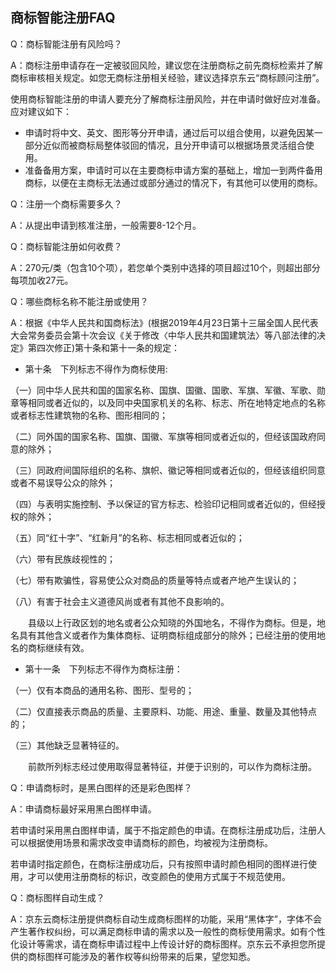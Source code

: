 ## 商标智能注册FAQ 

Q：商标智能注册有风险吗？

A：商标注册申请存在一定被驳回风险，建议您在注册商标之前先商标检索并了解商标审核相关规定。如您无商标注册相关经验，建议选择京东云“商标顾问注册”。

使用商标智能注册的申请人要充分了解商标注册风险，并在申请时做好应对准备。应对建议如下：

- 申请时将中文、英文、图形等分开申请，通过后可以组合使用，以避免因某一部分近似而被商标局整体驳回的情况，且分开申请可以根据场景灵活组合使用。
- 准备备用方案，申请时可以在主要商标申请方案的基础上，增加一到两件备用商标，以便在主商标无法通过或部分通过的情况下，有其他可以使用的商标。

Q：注册一个商标需要多久？

A：从提出申请到核准注册，一般需要8-12个月。

Q：商标智能注册如何收费？

A：270元/类（包含10个项），若您单个类别中选择的项目超过10个，则超出部分每项加收27元。

Q：哪些商标名称不能注册或使用？

A：根据《中华人民共和国商标法》(根据2019年4月23日第十三届全国人民代表大会常务委员会第十次会议《关于修改〈中华人民共和国建筑法〉等八部法律的决定》第四次修正)第十条和第十一条的规定：

- 第十条　下列标志不得作为商标使用:

 （一）同中华人民共和国的国家名称、国旗、国徽、国歌、军旗、军徽、军歌、勋章等相同或者近似的，以及同中央国家机关的名称、标志、所在地特定地点的名称或者标志性建筑物的名称、图形相同的；
  
 （二）同外国的国家名称、国旗、国徽、军旗等相同或者近似的，但经该国政府同意的除外；
  
 （三）同政府间国际组织的名称、旗帜、徽记等相同或者近似的，但经该组织同意或者不易误导公众的除外；
  
 （四）与表明实施控制、予以保证的官方标志、检验印记相同或者近似的，但经授权的除外；
  
 （五）同“红十字”、“红新月”的名称、标志相同或者近似的；
  
 （六）带有民族歧视性的；
  
 （七）带有欺骗性，容易使公众对商品的质量等特点或者产地产生误认的；
  
 （八）有害于社会主义道德风尚或者有其他不良影响的。
  
　　县级以上行政区划的地名或者公众知晓的外国地名，不得作为商标。但是，地名具有其他含义或者作为集体商标、证明商标组成部分的除外；已经注册的使用地名的商标继续有效。
  
- 第十一条　下列标志不得作为商标注册：

 （一）仅有本商品的通用名称、图形、型号的；
  
 （二）仅直接表示商品的质量、主要原料、功能、用途、重量、数量及其他特点的；
  
 （三）其他缺乏显著特征的。
  
　　前款所列标志经过使用取得显著特征，并便于识别的，可以作为商标注册。
  
Q：申请商标时，是黑白图样的还是彩色图样？

A：申请商标最好采用黑白图样申请。

若申请时采用黑白图样申请，属于不指定颜色的申请。在商标注册成功后，注册人可以根据使用场景和需求改变申请商标的颜色，均被视为注册商标。

若申请时指定颜色，在商标注册成功后，只有按照申请时颜色相同的图样进行使用，才可以使用注册商标的标识，改变颜色的使用方式属于不规范使用。

Q：商标图样自动生成？

A：京东云商标注册提供商标自动生成商标图样的功能，采用“黑体字”，字体不会产生著作权纠纷，可以满足商标申请的需求以及一般性的商标使用需求。如有个性化设计等需求，请在商标申请过程中上传设计好的商标图样。京东云不承担您所提供的商标图样可能涉及的著作权等纠纷带来的后果，望您知悉。

